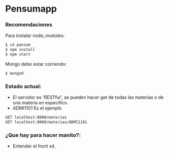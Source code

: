 # Pensumapp

### Recomendaciones

Para instalar node_modules:
```sh
$ cd pensum
$ npm install
$ npm start
```
Mongo debe estar corriendo:

```sh
$ mongod
```

### Estado actual: 

 - El servidor es 'RESTful', se pueden hacer get de todas las materias o de una materia en especifico.
 - ADMI1101 Es el ejemplo
 ```sh
GET localhost:8000/materias
GET localhost:8000/materias/ADMI1101
```
 ### ¿Que hay para hacer manito?: 
- Entender el front xd.
